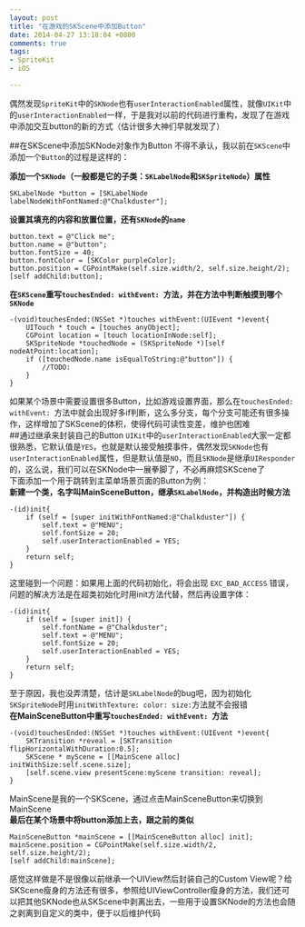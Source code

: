 ```yaml
---
layout: post
title: "在游戏的SKScene中添加Button"
date: 2014-04-27 13:18:04 +0800
comments: true
tags: 
- SpriteKit
- iOS

---
```

偶然发现`SpriteKit`中的`SKNode`也有`userInteractionEnabled`属性，就像`UIKit`中的`userInteractionEnabled`一样，于是我对以前的代码进行重构，发现了在游戏中添加交互button的新的方式（估计很多大神们早就发现了）  
<!--more-->
##在SKScene中添加SKNode对象作为Button
不得不承认，我以前在`SKScene`中添加一个`Button`的过程是这样的：  

**添加一个`SKNode`（一般都是它的子类：`SKLabelNode`和`SKSpriteNode`）属性**  

``` objc
SKLabelNode *button = [SKLabelNode labelNodeWithFontNamed:@"Chalkduster"]; 
``` 

**设置其填充的内容和放置位置，还有`SKNode`的`name`**  

```
button.text = @"Click me";
button.name = @"button";
button.fontSize = 40;
button.fontColor = [SKColor purpleColor];
button.position = CGPointMake(self.size.width/2, self.size.height/2);
[self addChild:button]; 
```
	
**在`SKScene`重写`touchesEnded: withEvent: `方法，并在方法中判断触摸到哪个`SKNode`**  

``` 
-(void)touchesEnded:(NSSet *)touches withEvent:(UIEvent *)event{
    UITouch * touch = [touches anyObject];
    CGPoint location = [touch locationInNode:self];
    SKSpriteNode *touchedNode = (SKSpriteNode *)[self nodeAtPoint:location];
    if ([touchedNode.name isEqualToString:@"button"]) {
        //TODO:
    }
}
``` 
如果某个场景中需要设置很多Button，比如游戏设置界面，那么在`touchesEnded: withEvent: `方法中就会出现好多if判断，这么多分支，每个分支可能还有很多操作，这样增加了SKScene的体积，使得代码可读性变差，维护也困难  
##通过继承来封装自己的Button
`UIKit`中的`userInteractionEnabled`大家一定都很熟悉，它默认值是`YES`，也就是默认接受触摸事件，偶然发现`SKNode`也有`userInteractionEnabled`属性，但是默认值是`NO`，而且`SKNode`是继承`UIResponder`的，这么说，我们可以在SKNode中一展拳脚了，不必再麻烦SKScene了  
下面添加一个用于跳转到主菜单场景页面的Button为例：  
**新建一个类，名字叫MainSceneButton，继承`SKLabelNode`，并构造出时候方法**  

``` 
-(id)init{
    if (self = [super initWithFontNamed:@"Chalkduster"]) {
        self.text = @"MENU";
        self.fontSize = 20;
        self.userInteractionEnabled = YES;
    }
    return self;
}

``` 
这里碰到一个问题：如果用上面的代码初始化，将会出现 `EXC_BAD_ACCESS` 错误，问题的解决方法是在超类初始化时用init方法代替，然后再设置字体：  

``` 
-(id)init{
    if (self = [super init]) {
        self.fontName = @"Chalkduster";
        self.text = @"MENU";
        self.fontSize = 20;
        self.userInteractionEnabled = YES;
    }
    return self;
}
``` 
至于原因，我也没弄清楚，估计是`SKLabelNode`的bug吧，因为初始化`SKSpriteNode`时用`initWithTexture: color: size:`方法就不会报错  
**在MainSceneButton中重写`touchesEnded: withEvent: `方法**  

``` 
-(void)touchesEnded:(NSSet *)touches withEvent:(UIEvent *)event{
    SKTransition *reveal = [SKTransition flipHorizontalWithDuration:0.5];
    SKScene * myScene = [[MainScene alloc] initWithSize:self.scene.size];
    [self.scene.view presentScene:myScene transition: reveal];
}
``` 
MainScene是我的一个SKScene，通过点击MainSceneButton来切换到MainScene  
**最后在某个场景中将button添加上去，跟之前的类似**  

``` 
MainSceneButton *mainScene = [[MainSceneButton alloc] init];
mainScene.position = CGPointMake(self.size.width/2, self.size.height/2);
[self addChild:mainScene];
``` 
感觉这样做是不是很像以前继承一个UIView然后封装自己的Custom View呢？给SKScene瘦身的方法还有很多，参照给UIViewController瘦身的方法，我们还可以把其他SKNode也从SKScene中剥离出去，一些用于设置SKNode的方法也会随之剥离到自定义的类中，便于以后维护代码  



